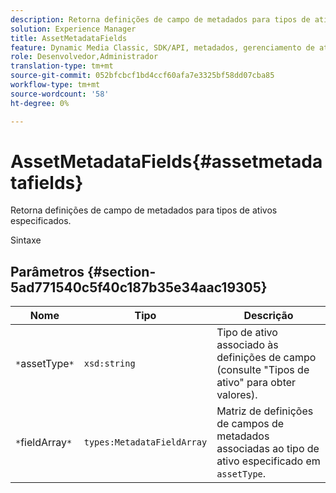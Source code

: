 ```yaml
---
description: Retorna definições de campo de metadados para tipos de ativos especificados.
solution: Experience Manager
title: AssetMetadataFields
feature: Dynamic Media Classic, SDK/API, metadados, gerenciamento de ativos
role: Desenvolvedor,Administrador
translation-type: tm+mt
source-git-commit: 052bfcbcf1bd4ccf60afa7e3325bf58dd07cba85
workflow-type: tm+mt
source-wordcount: '58'
ht-degree: 0%

---
```



# AssetMetadataFields{#assetmetadatafields}

Retorna definições de campo de metadados para tipos de ativos especificados.

Sintaxe

## Parâmetros {#section-5ad771540c5f40c187b35e34aac19305}

| Nome | Tipo | Descrição |
|---|---|---|
| `*`assetType`*` | `xsd:string` | Tipo de ativo associado às definições de campo (consulte &quot;Tipos de ativo&quot; para obter valores). |
| `*`fieldArray`*` | `types:MetadataFieldArray` | Matriz de definições de campos de metadados associadas ao tipo de ativo especificado em `assetType`. |

